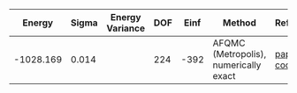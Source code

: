 | Energy    | Sigma | Energy Variance | DOF | Einf | Method                                | Reference |
|-----------|-------|-----------------|-----|------|---------------------------------------|-----------|
| -1028.169 | 0.014 |                 | 224 | -392 | AFQMC (Metropolis), numerically exact | [paper](https://journals.aps.org/pra/abstract/10.1103/PhysRevA.92.033603) [code](https://github.com/varbench/methods/blob/main/scripts/Hubbard/square_256_P_112_-8/AFQMC/) |
